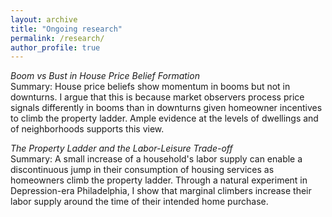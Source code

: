 ```yaml
---
layout: archive
title: "Ongoing research"
permalink: /research/
author_profile: true
---
```


*Boom vs Bust in House Price Belief Formation* \
Summary: House price beliefs show momentum in booms but not in downturns. I argue that this is because market observers process price signals differently in booms than in downturns given homeowner incentives to climb the property ladder. Ample evidence at the levels of dwellings and of neighborhoods supports this view.

*The Property Ladder and the Labor-Leisure Trade-off* \
Summary: A small increase of a household's labor supply can enable a discontinuous jump in their consumption of housing services as homeowners climb the property ladder. Through a natural experiment in Depression-era Philadelphia, I show that marginal climbers increase their labor supply around the time of their intended home purchase.